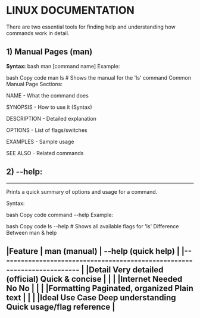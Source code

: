 
# LINUX DOCUMENTATION

There are two essential tools for finding help and understanding how commands work in detail.

## 1) Manual Pages (man)
   

**Syntax:**
bash
man [command name]
Example:

bash
Copy code
man ls     # Shows the manual for the 'ls' command
Common Manual Page Sections:

NAME - What the command does

SYNOPSIS - How to use it (Syntax)

DESCRIPTION - Detailed explanation

OPTIONS - List of flags/switches

EXAMPLES - Sample usage

SEE ALSO - Related commands

 ## 2) --help:
-------------

Prints a quick summary of options and usage for a command.

Syntax:

bash
Copy code
command --help
Example:

bash
Copy code
ls --help   # Shows all available flags for 'ls'
Difference Between man & help

|Feature	          | man (manual)	             | --help (quick help)      |
|-------------------------------------------------------------------------  |
|Detail	             Very detailed (official)	    Quick & concise           |
|                                                                           |
|Internet Needed	    No	                        No                          |
|                                                                           |
|Formatting	         Paginated,                  organized	Plain text      |
|                                                                           |
|Ideal Use Case	     Deep understanding	        Quick usage/flag reference  |
----------------------------------------------------------------------------
